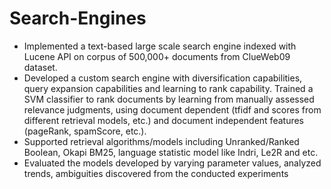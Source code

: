 # Search-Engines
- Implemented a text-based large scale search engine indexed with Lucene API on corpus of 500,000+ documents from ClueWeb09 dataset.
- Developed a custom search engine with diversification capabilities, query expansion capabilities and learning to rank capability. Trained a SVM classifier to rank documents by learning from manually assessed relevance judgments, using document dependent (tfidf and scores from different retrieval models, etc.) and document independent features (pageRank, spamScore, etc.).
- Supported retrieval algorithms/models including Unranked/Ranked Boolean, Okapi BM25, language statistic model like Indri, Le2R and etc.
- Evaluated the models developed by varying parameter values, analyzed trends, ambiguities discovered from the conducted experiments
